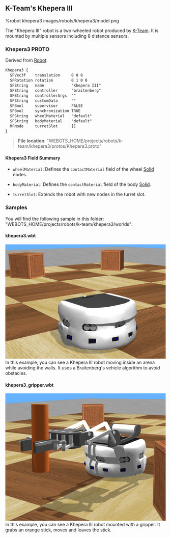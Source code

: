 ## K-Team's Khepera III

%robot khepera3 images/robots/khepera3/model.png

The "Khepera III" robot is a two-wheeled robot produced by [K-Team](https://www.k-team.com/mobile-robotics-products/old-products/khepera-iii).
It is mounted by multiple sensors including 8 distance sensors.

### Khepera3 PROTO

Derived from [Robot](../reference/robot.md).

```
Khepera3 {
  SFVec3f    translation     0 0 0
  SFRotation rotation        0 1 0 0
  SFString   name            "Khepera III"
  SFString   controller      "braitenberg"
  SFString   controllerArgs  ""
  SFString   customData      ""
  SFBool     supervisor      FALSE
  SFBool     synchronization TRUE
  SFString   wheelMaterial   "default"
  SFString   bodyMaterial    "default"
  MFNode     turretSlot      []
}
```

> **File location**: "WEBOTS\_HOME/projects/robots/k-team/khepera3/protos/Khepera3.proto"

#### Khepera3 Field Summary

- `wheelMaterial`: Defines the `contactMaterial` field of the wheel [Solid](../reference/solid.md) nodes.

- `bodyMaterial`: Defines the `contactMaterial` field of the body [Solid](../reference/solid.md).

- `turretSlot`: Extends the robot with new nodes in the turret slot.

### Samples

You will find the following sample in this folder: "WEBOTS\_HOME/projects/robots/k-team/khepera3/worlds":

#### khepera3.wbt

![khepera3.wbt.png](images/robots/khepera3/khepera3.wbt.png) In this example, you can see a Khepera III robot moving inside an arena while avoiding the walls.
It uses a Braitenberg's vehicle algorithm to avoid obstacles.

#### khepera3\_gripper.wbt

![khepera3_gripper.wbt.png](images/robots/khepera3/khepera3_gripper.wbt.png) In this example, you can see a Khepera III robot mounted with a gripper.
It grabs an orange stick, moves and leaves the stick.
